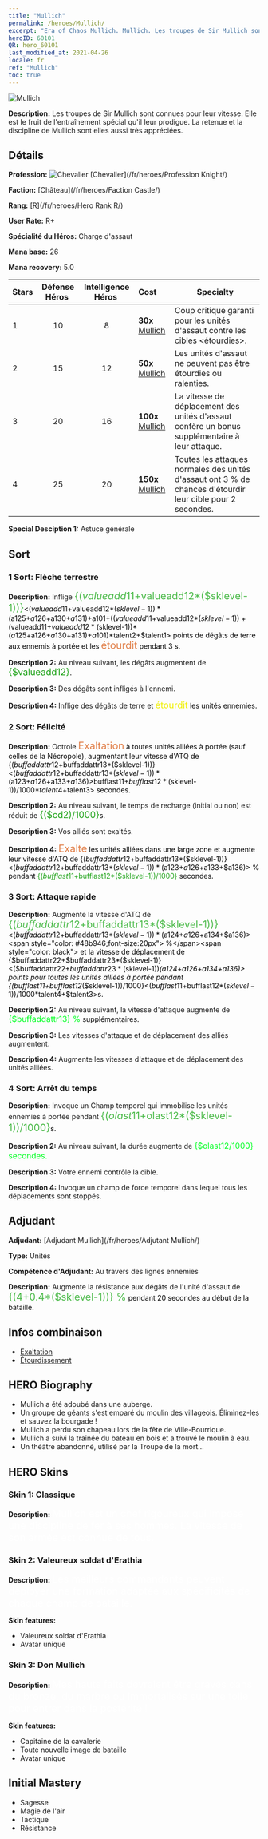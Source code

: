 ```yaml
---
title: "Mullich"
permalink: /heroes/Mullich/
excerpt: "Era of Chaos Mullich. Mullich. Les troupes de Sir Mullich sont connues pour leur vitesse. Elle est le fruit de l'entraînement spécial qu'il leur prodigue. La retenue et la discipline de Mullich sont elles aussi très appréciées."
heroID: 60101
QR: hero_60101
last_modified_at: 2021-04-26
locale: fr
ref: "Mullich"
toc: true
---
```

  ![Mullich](/images/h/h_Mullich.jpg)

 **Description:** Les troupes de Sir Mullich sont connues pour leur vitesse. Elle est le fruit de l'entraînement spécial qu'il leur prodigue. La retenue et la discipline de Mullich sont elles aussi très appréciées.
## Détails
 **Profession:** ![Chevalier](/images/h/h_prof_1.png)  [Chevalier](/fr/heroes/Profession Knight/)

 **Faction:** [Château](/fr/heroes/Faction Castle/)

 **Rang:** [R](/fr/heroes/Hero Rank R/)

 **User Rate:** R+

 **Spécialité du Héros:** Charge d'assaut

 **Mana base:** 26

 **Mana recovery:** 5.0


  | Stars | Défense Héros  | Intelligence Héros  | Cost |     Specialty     |
  |---------|:---------------:|:---------------:|:--|--------------------|
  |    1    | 10 | 8 | **30x** [Mullich](/ItemsFR/her_360/) | Coup critique garanti pour les unités d'assaut contre les cibles <étourdies>. |
  |    2    | 15 | 12 | **50x** [Mullich](/ItemsFR/her_360/) | Les unités d'assaut ne peuvent pas être étourdies ou ralenties. |
  |    3    | 20 | 16 | **100x** [Mullich](/ItemsFR/her_360/) | La vitesse de déplacement des unités d'assaut confère un bonus supplémentaire à leur attaque. |
  |    4    | 25 | 20 | **150x** [Mullich](/ItemsFR/her_360/) | Toutes les attaques normales des unités d'assaut ont 3 % de chances d'étourdir leur cible pour 2 secondes. |

 **Special Desciption 1:** Astuce générale

## Sort
### 1 Sort: Flèche terrestre
 **Description:** Inflige <span style="color: #48b946;font-size:20px">{($valueadd11+$valueadd12*($sklevel-1))}</span><span style="color: black"><($valueadd11+$valueadd12*($sklevel-1))*($a125+$a126+$a130+$a131)+$a101+(($valueadd11+$valueadd12*($sklevel-1))+($valueadd11+$valueadd12*($sklevel-1))*($a125+$a126+$a130+$a131)+$a101)*$talent2+$talent1> points de dégâts de terre aux ennemis à portée et les <span style="color: #e07c44;font-size:20px">étourdit</span><span style="color: black"> pendant 3 s.

 **Description 2:** Au niveau suivant, les dégâts augmentent de <span style="color: #1ca216;font-size:18px">{$valueadd12}</span><span style="color: black">.

 **Description 3:** Des dégâts sont infligés à l'ennemi.

 **Description 4:** Inflige des dégâts de terre et <span style="color: #f0f000;font-size:18px">étourdit</span><span style="color: black"> les unités ennemies.

### 2 Sort: Félicité
 **Description:** Octroie <span style="color: #e07c44;font-size:20px">Exaltation</span><span style="color: black"> à toutes unités alliées à portée (sauf celles de la Nécropole), augmentant leur vitesse d'ATQ de {($buffaddattr12+$buffaddattr13*($sklevel-1))}<($buffaddattr12+$buffaddattr13*($sklevel-1))*($a123+$a126+$a133+$a136)> % pendant <span style="color: #48b946;font-size:20px">{($bufflast11+$bufflast12*($sklevel-1))/1000}</span><span style="color: black"><($bufflast11+$bufflast12*($sklevel-1))/1000*$talent4+$talent3> secondes.

 **Description 2:** Au niveau suivant, le temps de recharge (initial ou non) est réduit de <span style="color: #1ca216;font-size:18px">{($cd2)/1000}</span><span style="color: black">s.

 **Description 3:** Vos alliés sont exaltés.

 **Description 4:** <span style="color: #e07c44;font-size:20px">Exalte</span><span style="color: black"> les unités alliées dans une large zone et augmente leur vitesse d'ATQ de {($buffaddattr12+$buffaddattr13*($sklevel-1))}<($buffaddattr12+$buffaddattr13*($sklevel-1))*($a123+$a126+$a133+$a136)> % pendant <span style="color: #1ca216">{($bufflast11+$bufflast12*($sklevel-1))/1000}</span><span style="color: black"> secondes.

### 3 Sort: Attaque rapide
 **Description:** Augmente la vitesse d'ATQ de <span style="color: #48b946;font-size:20px">{($buffaddattr12+$buffaddattr13*($sklevel-1))}</span><span style="color: black"><($buffaddattr12+$buffaddattr13*($sklevel-1))*($a124+$a126+$a134+$a136)><span style="color: #48b946;font-size:20px"> %</span><span style="color: black"> et la vitesse de déplacement de {$buffaddattr22+$buffaddattr23*($sklevel-1)}<($buffaddattr22+$buffaddattr23*($sklevel-1))*($a124+$a126+$a134+$a136)> points pour toutes les unités alliées à portée pendant {($bufflast11+$bufflast12*($sklevel-1))/1000}<($bufflast11+$bufflast12*($sklevel-1))/1000*$talent4+$talent3>s.

 **Description 2:** Au niveau suivant, la vitesse d'attaque augmente de <span style="color: #00ff22;font-size:16px">{$buffaddattr13} %</span><span style="color: black"> supplémentaires.

 **Description 3:** Les vitesses d'attaque et de déplacement des alliés augmentent.

 **Description 4:** Augmente les vitesses d'attaque et de déplacement des unités alliées.

### 4 Sort: Arrêt du temps
 **Description:** Invoque un Champ temporel qui immobilise les unités ennemies à portée pendant <span style="color: #48b946;font-size:20px">{($olast11+$olast12*($sklevel-1))/1000}</span><span style="color: black">s.

 **Description 2:** Au niveau suivant, la durée augmente de <span style="color: #00ff22;font-size:16px">{$olast12/1000} secondes.</span><span style="color: black">

 **Description 3:** Votre ennemi contrôle la cible.

 **Description 4:** Invoque un champ de force temporel dans lequel tous les déplacements sont stoppés.


## Adjudant

 **Adjudant:**  [Adjudant Mullich](/fr/heroes/Adjutant Mullich/) 

 **Type:**  Unités 

 **Compétence d'Adjudant:**  Au travers des lignes ennemies 

 **Description:** Augmente la résistance aux dégâts de l'unité d'assaut de <span style="color: #48b946;font-size:20px">{(4+0.4*($sklevel-1))} %</span><span style="color: black"> pendant 20 secondes au début de la bataille.

## Infos combinaison

* [Exaltation](/fr/combination/Exaltation/) 
* [Étourdissement](/fr/combination/Étourdissement/) 

## HERO Biography
   - Mullich a été adoubé dans une auberge.
   - Un groupe de géants s'est emparé du moulin des villageois. Éliminez-les et sauvez la bourgade !
   - Mullich a perdu son chapeau lors de la fête de Ville-Bourrique.
   - Mullich a suivi la traînée du bateau en bois et a trouvé le moulin à eau.
   - Un théâtre abandonné, utilisé par la Troupe de la mort...

## HERO Skins
### Skin 1: **Classique**

 **Description:** <span style="color: #ffffff;font-size:20px">Mullich est un chef rigoureux qui impose une discipline de fer à ses hommes. La vitesse de son armée est connue de tous. </span>


### Skin 2: **Valeureux soldat d'Erathia**

 **Description:** <span style="color: #ffffff;font-size:20px">Les meilleurs commandants peuvent déployer une formation adaptée aux spécificités de chaque champ de bataille.</span>

 **Skin features:** 

   - Valeureux soldat d'Erathia
   - Avatar unique

### Skin 3: **Don Mullich**

 **Description:** <span style="color: #ffffff;font-size:20px">Mes hauts faits devraient être gravés dans du bronze, du marbre ou immortalisés sur une toile pour entrer dans la postérité !</span>

 **Skin features:** 

   - Capitaine de la cavalerie
   - Toute nouvelle image de bataille
   - Avatar unique


## Initial Mastery
   - Sagesse
   - Magie de l'air
   - Tactique
   - Résistance
